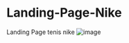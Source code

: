 # Landing-Page-Nike
Landing Page  tenis nike
![image](https://user-images.githubusercontent.com/106766918/180222827-98bd47bb-ae40-4ef1-9d0d-b8b7b05320b2.png)
